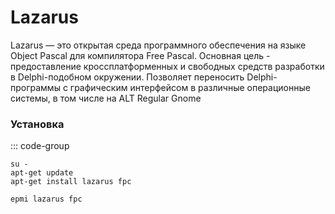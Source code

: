 # Lazarus

Lazarus — это открытая среда программного обеспечения на языке Object Pascal для компилятора Free Pascal.
Основная цель - предоставление кроссплатформенных и свободных средств разработки в Delphi-подобном окружении. Позволяет переносить Delphi-программы с графическим интерфейсом в различные операционные системы, в том числе на ALT Regular Gnome


### Установка

::: code-group

```shell[apt-get]
su -
apt-get update
apt-get install lazarus fpc
```

```shell[epm]
epmi lazarus fpc
```